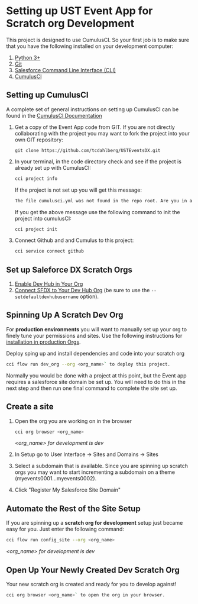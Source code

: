 # Setting up UST Event App for Scratch org Development

This project is designed to use CumulusCI. So your first job is to make sure that you have the following installed on your development computer:

1. [Python 3+](https://www.python.org/downloads/)
2. [Git](https://git-scm.com/downloads)
3. [Salesforce Command Line Interface (CLI)](https://developer.salesforce.com/docs/atlas.en-us.sfdx_setup.meta/sfdx_setup/sfdx_setup_install_cli.htm#sfdx_setup_install_cli)
4. [CumulusCI](https://cumulusci.readthedocs.io/en/latest/install.html#installing-cumulusci)

## Setting up CumulusCI

A complete set of general instructions on setting up CumulusCI can be found in the [CumulusCI Documentation](https://cumulusci.readthedocs.io/en/latest/tutorial.html)

1. Get a copy of the Event App code from GIT. If you are not directly collaborating with the 
 project you may want to fork the project into your own GIT repository:

    ```git
    git clone https://github.com/tcdahlberg/USTEventsDX.git
    ```

2. In your terminal, in the code directory check and see if the project is already 
set up with CumulusCI:

    ```bash
    cci project info
    ```
   
   If the project is not set up you will get this message:
   
   ```bash
   The file cumulusci.yml was not found in the repo root. Are you in a CumulusCI project directory?
   ```
   
   If you get the above message use the following command to init the project into cumulusCI:
   
   ```bash
   cci project init
   ```

3. Connect Github and and Cumulus to this project:

   ```bash
   cci service connect github
   ```

## Set up Saleforce DX Scratch Orgs
1. [Enable Dev Hub in Your Org](https://developer.salesforce.com/docs/atlas.en-us.sfdx_setup.meta/sfdx_setup/sfdx_setup_enable_devhub.htm)
2. [Connect SFDX to Your Dev Hub Org](https://developer.salesforce.com/docs/atlas.en-us.sfdx_dev.meta/sfdx_dev/sfdx_dev_auth_web_flow.htm>) (be sure to use the ``--setdefaultdevhubusername`` option).

## Spinning Up A Scratch Dev Org

For **production environments** you will want to manually set up your org to finely tune your permissions and sites. Use the following instructions for [installation in production Orgs](set-up.md).

Deploy sping up and install dependencies and code into your scratch org

```bash 
cci flow run dev_org --org <org_name>` to deploy this project.
```

Normally you would be done with a project at this point, but the Event app requires a salesforce site domain
be set up. You will need to do this in the next step and then run one final command to complete the site set up.

## Create a site

1. Open the org you are working on in the browser

   ```bash 
   cci org browser <org_name> 
   ```
   *<org_name> for development is dev*
   
2. In Setup go to User Interface -> Sites and Domains -> Sites

3. Select a subdomain that is available. Since you are spinning up scratch orgs you may want to start incrementing a subdomain on a theme (myevents0001...myevents0002).

4. Click "Register My Salesforce Site Domain"

## Automate the Rest of the Site Setup
If you are spinning up a **scratch org for development** setup just became easy for you. Just enter the following command:

```bash
cci flow run config_site --org <org_name>
```

*<org_name> for development is dev*

## Open Up Your Newly Created Dev Scratch Org

Your new scratch org is created and ready for you to develop against!

```bash
cci org browser <org_name>` to open the org in your browser.
```
